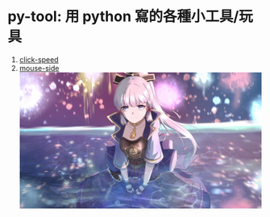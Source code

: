 # py-tool: 用 python 寫的各種小工具/玩具

1. [click-speed](https://github.com/archie0732/py-tool/blob/main/click-speed.md)
2. [mouse-side]()
![](https://github.com/archie0732/py-tool/blob/main/picture/ayaka009.jpg)
